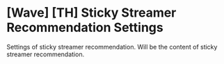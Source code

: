 # [Wave] [TH] Sticky Streamer Recommendation Settings

Settings of sticky streamer recommendation. Will be the content of sticky streamer recommendation.
